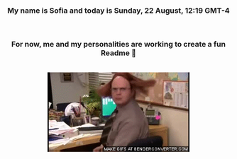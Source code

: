 


<div align="center">
<h3 >My name is Sofia and today is Sunday, 22 August, 12:19 GMT-4</h3><br>
<h3 >For now, me and my personalities are working to create a fun Readme 👋
</h3><br>
<img src='img/dwight.gif' alt='working...'/>
</div>
